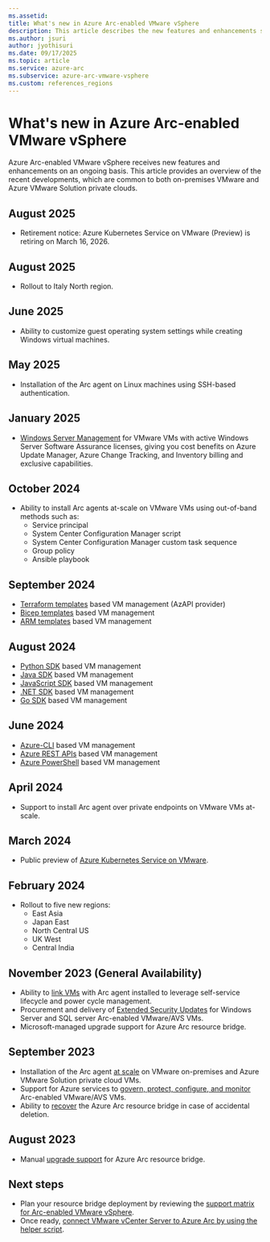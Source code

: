 ```yaml
---
ms.assetid:
title: What's new in Azure Arc-enabled VMware vSphere
description: This article describes the new features and enhancements supported in Azure Arc-enabled VMware vSphere.
ms.author: jsuri
author: jyothisuri
ms.date: 09/17/2025
ms.topic: article
ms.service: azure-arc
ms.subservice: azure-arc-vmware-vsphere
ms.custom: references_regions
---
```


# What's new in Azure Arc-enabled VMware vSphere

Azure Arc-enabled VMware vSphere receives new features and enhancements on an ongoing basis. This article provides an overview of the recent developments, which are common to both on-premises VMware and Azure VMware Solution private clouds. 

## August 2025 

- Retirement notice: Azure Kubernetes Service on VMware (Preview) is retiring on March 16, 2026.

## August 2025 

- Rollout to Italy North region.

## June 2025 

- Ability to customize guest operating system settings while creating Windows virtual machines. 

## May 2025 

- Installation of the Arc agent on Linux machines using SSH-based authentication. 

## January 2025 

- [Windows Server Management](/azure/azure-arc/servers/windows-server-management-overview) for VMware VMs with active Windows Server Software Assurance licenses, giving you cost benefits on Azure Update Manager, Azure Change Tracking, and Inventory billing and exclusive capabilities. 

## October 2024

- Ability to install Arc agents at-scale on VMware VMs using out-of-band methods such as:
   - Service principal
   - System Center Configuration Manager script
   - System Center Configuration Manager custom task sequence
   - Group policy
   - Ansible playbook

## September 2024 

- [Terraform templates](/azure/templates/microsoft.connectedvmwarevsphere/clusters?pivots=deployment-language-terraform) based VM management (AzAPI provider) 
- [Bicep templates](/azure/templates/microsoft.connectedvmwarevsphere/clusters?pivots=deployment-language-bicep) based VM management 
- [ARM templates](/azure/templates/microsoft.connectedvmwarevsphere/clusters?pivots=deployment-language-arm-template) based VM management 

## August 2024 

- [Python SDK](/python/api/overview/azure/mgmt-connectedvmware-readme) based VM management 
- [Java SDK](/java/api/overview/azure/resourcemanager-connectedvmware-readme) based VM management 
- [JavaScript SDK](/javascript/api/overview/azure/arm-connectedvmware-readme) based VM management 
- [.NET SDK](/dotnet/api/overview/azure/resourcemanager.connectedvmwarevsphere-readme) based VM management 
- [Go SDK](https://pkg.go.dev/github.com/Azure/azure-sdk-for-go/sdk/resourcemanager/connectedvmware/armconnectedvmware#section-documentation) based VM management 

## June 2024 

- [Azure-CLI](/cli/azure/connectedvmware) based VM management 
- [Azure REST APIs](/rest/api/azure-arc-vmware/operation-groups) based VM management 
- [Azure PowerShell](/powershell/module/az.connectedvmware) based VM management 

## April 2024 

- Support to install Arc agent over private endpoints on VMware VMs at-scale. 

## March 2024 

- Public preview of [Azure Kubernetes Service on VMware](/azure/aks/hybrid/aks-vmware-overview). 

## February 2024 

- Rollout to five new regions: 
     - East Asia 
     - Japan East 
     - North Central US 
     - UK West 
     - Central India   

## November 2023 (General Availability) 

- Ability to [link VMs](/azure/azure-arc/vmware-vsphere/enable-virtual-hardware) with Arc agent installed to leverage self-service lifecycle and power cycle management. 
- Procurement and delivery of [Extended Security Updates](/azure/azure-arc/vmware-vsphere/deliver-extended-security-updates-for-vmware-vms-through-arc) for Windows Server and SQL server Arc-enabled VMware/AVS VMs. 
- Microsoft-managed upgrade support for Azure Arc resource bridge.

## September 2023 

- Installation of the Arc agent [at scale](/azure/azure-arc/vmware-vsphere/enable-guest-management-at-scale) on VMware on-premises and Azure VMware Solution private cloud VMs.
- Support for Azure services to [govern, protect, configure, and monitor](/azure/azure-arc/servers/overview#supported-cloud-operations) Arc-enabled VMware/AVS VMs. 
- Ability to [recover](/azure/azure-arc/vmware-vsphere/recover-from-resource-bridge-deletion) the Azure Arc resource bridge in case of accidental deletion. 

## August 2023 

- Manual [upgrade support](/azure/azure-arc/vmware-vsphere/administer-arc-vmware#upgrade-the-arc-resource-bridge-manually) for Azure Arc resource bridge.

## Next steps 

- Plan your resource bridge deployment by reviewing the [support matrix for Arc-enabled VMware vSphere](support-matrix-for-arc-enabled-vmware-vsphere.md). 
- Once ready, [connect VMware vCenter Server to Azure Arc by using the helper script](quick-start-connect-vcenter-to-arc-using-script.md).
